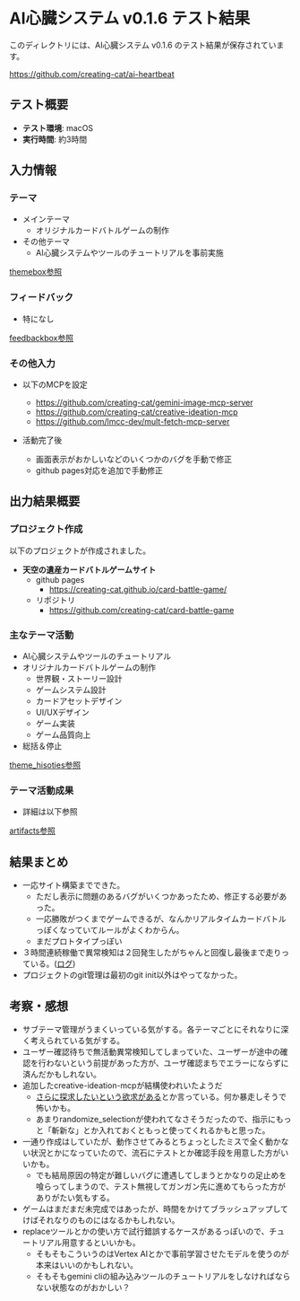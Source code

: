 # AI心臓システム v0.1.6 テスト結果

このディレクトリには、AI心臓システム v0.1.6 のテスト結果が保存されています。

https://github.com/creating-cat/ai-heartbeat

## テスト概要

- **テスト環境**: macOS
- **実行時間**: 約3時間

## 入力情報

### テーマ

* メインテーマ
  * オリジナルカードバトルゲームの制作
* その他テーマ
  * AI心臓システムやツールのチュートリアルを事前実施

[themebox参照](./ai-works/themebox/)

### フィードバック

* 特になし

[feedbackbox参照](./ai-works/feedbackbox)

### その他入力

* 以下のMCPを設定
  * https://github.com/creating-cat/gemini-image-mcp-server
  * https://github.com/creating-cat/creative-ideation-mcp
  * https://github.com/lmcc-dev/mult-fetch-mcp-server


* 活動完了後
  * 画面表示がおかしいなどのいくつかのバグを手動で修正
  * github pages対応を追加で手動修正

## 出力結果概要

### プロジェクト作成

以下のプロジェクトが作成されました。

- **天空の遺産カードバトルゲームサイト**
  - github pages
    - https://creating-cat.github.io/card-battle-game/
  - リポジトリ
    - https://github.com/creating-cat/card-battle-game


### 主なテーマ活動

* AI心臓システムやツールのチュートリアル
* オリジナルカードバトルゲームの制作
  * 世界観・ストーリー設計
  * ゲームシステム設計
  * カードアセットデザイン
  * UI/UXデザイン
  * ゲーム実装
  * ゲーム品質向上
* 総括＆停止

[theme_hisoties参照](./ai-works/artifacts/theme_histories/)

### テーマ活動成果

* 詳細は以下参照

[artifacts参照](./ai-works/artifacts/)


## 結果まとめ

* 一応サイト構築までできた。
  * ただし表示に問題のあるバグがいくつかあったため、修正する必要があった。
  * 一応勝敗がつくまでゲームできるが、なんかリアルタイムカードバトルっぽくなっていてルールがよくわからん。
  * まだプロトタイプっぽい
* ３時間連続稼働で異常検知は２回発生したがちゃんと回復し最後まで走りっている。([ログ](./logs/))
* プロジェクトのgit管理は最初のgit init以外はやってなかった。


## 考察・感想

* サブテーマ管理がうまくいっている気がする。各テーマごとにそれなりに深く考えられている気がする。
* ユーザー確認待ちで無活動異常検知してしまっていた、ユーザーが途中の確認を行わないという前提があった方が、ユーザ確認まちでエラーにならずに済んだかもしれない。
* 追加したcreative-ideation-mcpが結構使われいたようだ
  * [さらに探求したいという欲求がある](./ai-works/artifacts/20250723002709_creating_card_battle_game/subthemes/20250723002814_worldview_story_design/20250723004108_introspection_worldview_story_design.md)とか言っている。何か暴走しそうで怖いかも。
  * あまりrandomize_selectionが使われてなさそうだったので、指示にもっと「斬新な」とか入れておくともっと使ってくれるかもと思った。
* 一通り作成はしていたが、動作させてみるとちょっとしたミスで全く動かない状況とかになっていたので、流石にテストとか確認手段を用意した方がいいかも。
  * でも結局原因の特定が難しいバグに遭遇してしまうとかなりの足止めを喰らってしまうので、テスト無視してガンガン先に進めてもらった方がありがたい気もする。
* ゲームはまだまだ未完成ではあったが、時間をかけてブラッシュアップしてけばそれなりのものにはなるかもしれない。
* replaceツールとかの使い方で試行錯誤するケースがあるっぽいので、チュートリアル用意するといいかも。
  * そもそもこういうのはVertex AIとかで事前学習させたモデルを使うのが本来はいいのかもしれない。
  * そもそもgemini cliの組み込みツールのチュートリアルをしなければならない状態なのがおかしい？
